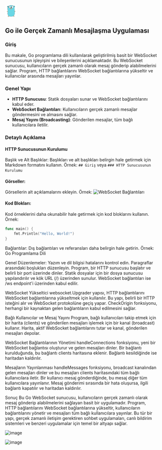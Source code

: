 <a href="https://golang.org/" target="_blank" rel="noreferrer"> 
    <img src="https://raw.githubusercontent.com/devicons/devicon/master/icons/go/go-original.svg" alt="golang" width="40" height="40"/> 
</a>
<br>

## Go ile Gerçek Zamanlı Mesajlaşma Uygulaması

### Giriş
Bu makale, Go programlama dili kullanılarak geliştirilmiş basit bir WebSocket sunucusunun işleyişini ve bileşenlerini açıklamaktadır. Bu WebSocket sunucusu, kullanıcıların gerçek zamanlı olarak mesaj gönderip alabilmelerini sağlar. Program, HTTP bağlantılarını WebSocket bağlantılarına yükseltir ve kullanıcılar arasında mesajları yayınlar.

### Genel Yapı
- **HTTP Sunucusu**: Statik dosyaları sunar ve WebSocket bağlantılarını kabul eder.
- **WebSocket Bağlantıları**: Kullanıcıların gerçek zamanlı mesajlar göndermesini ve almasını sağlar.
- **Mesaj Yayını (Broadcasting)**: Gönderilen mesajlar, tüm bağlı kullanıcılara iletilir.

### Detaylı Açıklama

#### HTTP Sunucusunun Kurulumu

Başlık ve Alt Başlıklar:
Başlıkları ve alt başlıkları belirgin hale getirmek için Markdown formatını kullanın.
Örnek: `## Giriş` veya `### HTTP Sunucusunun Kurulumu`

#### Görseller:
Görsellerin alt açıklamalarını ekleyin.
Örnek: ![WebSocket Bağlantıları](https://github.com/user-attachments/assets/ead9c75f-e655-4e9c-9e24-be906a4457bd)

#### Kod Blokları:
Kod örneklerini daha okunabilir hale getirmek için kod bloklarını kullanın.
Örnek:
```go
func main() {
    fmt.Println("Hello, World!")
}
```



Bağlantılar:
Dış bağlantıları ve referansları daha belirgin hale getirin. Örnek: Go Programlama Dili

Genel Düzenlemeler:
Yazım ve dil bilgisi hatalarını kontrol edin.
Paragraflar arasındaki boşlukları düzenleyin.
Program, bir HTTP sunucusu başlatır ve belirli bir port üzerinde dinler. Statik dosyalar için bir dosya sunucusu yapılandırılır ve kök URL (/) üzerinden sunulur. WebSocket bağlantıları ise /ws endpoint'i üzerinden kabul edilir.

WebSocket Yükseltici
websocket.Upgrader yapısı, HTTP bağlantılarını WebSocket bağlantılarına yükseltmek için kullanılır. Bu yapı, belirli bir HTTP isteğini alır ve WebSocket protokolüne geçiş yapar. CheckOrigin fonksiyonu, herhangi bir kaynaktan gelen bağlantıların kabul edilmesini sağlar.

Bağlı Kullanıcılar ve Mesaj Yayını
Program, bağlı kullanıcıları takip etmek için bir harita (clients) ve gönderilen mesajları işlemek için bir kanal (broadcast) kullanır. Harita, aktif WebSocket bağlantılarını tutar ve kanal, gönderilen mesajları depolar.

WebSocket Bağlantılarının Yönetimi
handleConnections fonksiyonu, yeni bir WebSocket bağlantısı oluşturur ve gelen mesajları dinler. Bir bağlantı kurulduğunda, bu bağlantı clients haritasına eklenir. Bağlantı kesildiğinde ise haritadan kaldırılır.

Mesajların Yayınlanması
handleMessages fonksiyonu, broadcast kanalından gelen mesajları dinler ve bu mesajları clients haritasındaki tüm bağlı kullanıcılara iletir. Bir kullanıcı mesaj gönderdiğinde, bu mesaj diğer tüm kullanıcılara yayınlanır. Mesaj gönderimi sırasında bir hata oluşursa, ilgili bağlantı kapatılır ve haritadan kaldırılır.

Sonuç
Bu Go WebSocket sunucusu, kullanıcıların gerçek zamanlı olarak mesaj gönderip alabilmelerini sağlayan basit bir uygulamadır. Program, HTTP bağlantılarını WebSocket bağlantılarına yükseltir, kullanıcıların bağlantılarını yönetir ve mesajları tüm bağlı kullanıcılara yayınlar. Bu tür bir yapı, gerçek zamanlı iletişim gerektiren sohbet uygulamaları, canlı bildirim sistemleri ve benzeri uygulamalar için temel bir altyapı sağlar.



![image](https://github.com/user-attachments/assets/d92cf0d7-61f0-4ef5-8bf8-4f232f3f1166)

![image](https://github.com/user-attachments/assets/30727dcf-4ebb-4801-ab1c-de7fe3ffc423)


